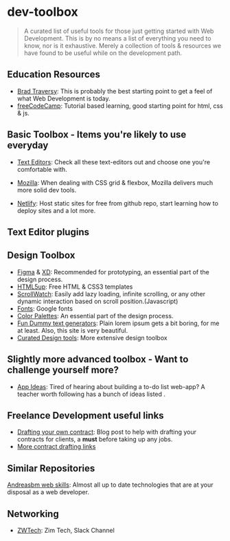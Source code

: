 # dev-toolbox
> A curated list of useful tools for those just getting started with Web Development.  This is by no means a list of everything you need to know, nor is it exhaustive. Merely a collection of tools &amp; resources we have found to be useful while on the development path.

## Education Resources
- [Brad Traversy](https://www.traversymedia.com/): This is probably the best starting point to get a feel of what Web Development is today.
- [freeCodeCamp](https://www.freecodecamp.org/learn/): Tutorial based learning, good starting point for html, css & js.

## Basic Toolbox - Items you're likely to use everyday
- [Text Editors](https://www.techradar.com/best/best-text-editors): Check all these text-editors out and choose one you're comfortable with.

- [Mozilla](https://www.mozilla.org/en-US/firefox/new/): When dealing with CSS grid & flexbox, Mozilla delivers much more solid dev tools.
- [Netlify](https://www.netlify.com/): Host static sites for free from github repo, start learning how to deploy sites and a lot more.

## Text Editor plugins

## Design Toolbox 
-  [Figma](https://www.figma.com/downloads/) & [XD](https://www.adobe.com/products/xd.html): Recommended for prototyping, an essential part of the design process. 
- [HTML5up](https://html5up.net/): Free HTML & CSS3 templates
- [ScrollWatch](https://edull24.github.io/ScrollWatch/0): Easily add lazy loading, infinite scrolling, or any other dynamic interaction based on scroll position.(Javascript)
- [Fonts](https://fonts.google.com/): Google fonts
- [Color Palettes](https://www.designbombs.com/best-online-color-palette-generators/): An essential part of the design process. 
- [Fun Dummy text generators](https://loremipsum.io/ultimate-list-of-lorem-ipsum-generators/): Plain lorem ipsum gets a bit boring, for me at least. Also, this site is very beautiful.
- [Curated Design tools](https://github.com/kudapara/curated-design-tools): More extensive design toolbox 


## Slightly more advanced toolbox - Want to challenge yourself more?
- [App Ideas](https://flaviocopes.com/sample-app-ideas/): Tired of hearing about building a to-do list web-app? A teacher worth following has a bunch of ideas listed .



## Freelance Development useful links
- [Drafting your own contract](https://www.smashingmagazine.com/2009/10/freelance-contracts-dos-and-donts): Blog post to help with drafting your contracts for clients, a **must** before taking up any jobs. 
- [More contract drafting links](https://www.smashingmagazine.com/2013/04/legal-guide-contract-samples-for-designers/)

## Similar Repositories
[Andreasbm web skills](https://andreasbm.github.io/web-skills/): Almost all up to date technologies that are at your disposal as a web developer.

## Networking
- [ZWTech](https://join.slack.com/t/zwtech-community/shared_invite/zt-d9zb5gtg-2sV4pItLTep3CdpCAWYLeQ): Zim Tech, Slack Channel
